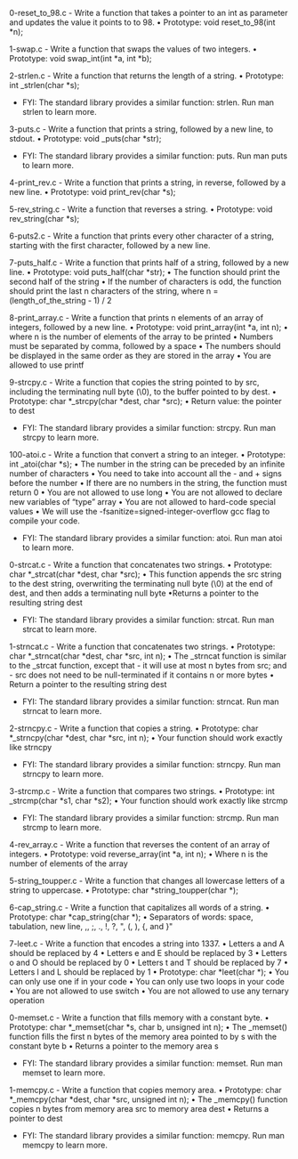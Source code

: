 0-reset_to_98.c - Write a function that takes a pointer to an int as parameter and updates the value it points to to 98.
      • Prototype: void reset_to_98(int *n);

1-swap.c - Write a function that swaps the values of two integers.
      • Prototype: void swap_int(int *a, int *b);

2-strlen.c - Write a function that returns the length of a string.
      • Prototype: int _strlen(char *s);
- FYI: The standard library provides a similar function: strlen. Run man strlen to learn more.

3-puts.c - Write a function that prints a string, followed by a new line, to stdout.
      • Prototype: void _puts(char *str);
- FYI: The standard library provides a similar function: puts. Run man puts to learn more.

4-print_rev.c - Write a function that prints a string, in reverse, followed by a new line.
      • Prototype: void print_rev(char *s);

5-rev_string.c - Write a function that reverses a string.
      • Prototype: void rev_string(char *s);

6-puts2.c - Write a function that prints every other character of a string, starting with the first character, followed by a new line.

7-puts_half.c - Write a function that prints half of a string, followed by a new line.
	      • Prototype: void puts_half(char *str);
	      • The function should print the second half of the string
	      • If the number of characters is odd, the function should print the last n characters of the string, where n = (length_of_the_string - 1) / 2

8-print_array.c - Write a function that prints n elements of an array of integers, followed by a new line.
      • Prototype: void print_array(int *a, int n);
      • where n is the number of elements of the array to be printed
      • Numbers must be separated by comma, followed by a space
      • The numbers should be displayed in the same order as they are stored in the array
      • You are allowed to use printf

9-strcpy.c - Write a function that copies the string pointed to by src, including the terminating null byte (\0), to the buffer pointed to by dest.
	• Prototype: char *_strcpy(char *dest, char *src);
	• Return value: the pointer to dest
- FYI: The standard library provides a similar function: strcpy. Run man strcpy to learn more.

100-atoi.c - Write a function that convert a string to an integer.
      • Prototype: int _atoi(char *s);
      • The number in the string can be preceded by an infinite number of characters
      • You need to take into account all the - and + signs before the number
      • If there are no numbers in the string, the function must return 0
      • You are not allowed to use long
      • You are not allowed to declare new variables of “type” array
      • You are not allowed to hard-code special values
      • We will use the -fsanitize=signed-integer-overflow gcc flag to compile your code.
- FYI: The standard library provides a similar function: atoi. Run man atoi to learn more.

0-strcat.c - Write a function that concatenates two strings.
	• Prototype: char *_strcat(char *dest, char *src);
	• This function appends the src string to the dest string, overwriting the terminating null byte (\0) at the end of dest, and then adds a terminating null byte
	•Returns a pointer to the resulting string dest
- FYI: The standard library provides a similar function: strcat. Run man strcat to learn more.

1-strncat.c - Write a function that concatenates two strings.
      • Prototype: char *_strncat(char *dest, char *src, int n);
      • The _strncat function is similar to the _strcat function, except that
      	  - it will use at most n bytes from src; and
     	  - src does not need to be null-terminated if it contains n or more bytes
      • Return a pointer to the resulting string dest
- FYI: The standard library provides a similar function: strncat. Run man strncat to learn more.

2-strncpy.c - Write a function that copies a string.
	    • Prototype: char *_strncpy(char *dest, char *src, int n);
	    • Your function should work exactly like strncpy
 - FYI: The standard library provides a similar function: strncpy. Run man strncpy to learn more.

3-strcmp.c - Write a function that compares two strings.
      	    • Prototype: int _strcmp(char *s1, char *s2);
	    • Your function should work exactly like strcmp
 - FYI: The standard library provides a similar function: strcmp. Run man strcmp to learn more.

4-rev_array.c - Write a function that reverses the content of an array of integers.
      	    • Prototype: void reverse_array(int *a, int n);
	    • Where n is the number of elements of the array

5-string_toupper.c - Write a function that changes all lowercase letters of a string to uppercase.
	    • Prototype: char *string_toupper(char *);

6-cap_string.c - Write a function that capitalizes all words of a string.
      	    • Prototype: char *cap_string(char *);
	    • Separators of words: space, tabulation, new line, ,, ;, ., !, ?, ", (, ), {, and }"

7-leet.c - Write a function that encodes a string into 1337.
      • Letters a and A should be replaced by 4
      • Letters e and E should be replaced by 3
      • Letters o and O should be replaced by 0
      • Letters t and T should be replaced by 7
      • Letters l and L should be replaced by 1
      • Prototype: char *leet(char *);
      • You can only use one if in your code
      • You can only use two loops in your code
      • You are not allowed to use switch
      • You are not allowed to use any ternary operation

0-memset.c - Write a function that fills memory with a constant byte.
      • Prototype: char *_memset(char *s, char b, unsigned int n);
      • The _memset() function fills the first n bytes of the memory area pointed to by s with the constant byte b
      • Returns a pointer to the memory area s
- FYI: The standard library provides a similar function: memset. Run man memset to learn more.

1-memcpy.c - Write a function that copies memory area.
      • Prototype: char *_memcpy(char *dest, char *src, unsigned int n);
      • The _memcpy() function copies n bytes from memory area src to memory area dest
      • Returns a pointer to dest
- FYI: The standard library provides a similar function: memcpy. Run man memcpy to learn more.